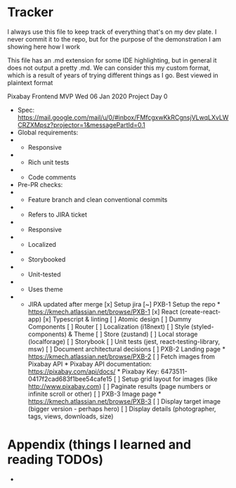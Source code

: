 # Tracker

I always use this file to keep track of everything that's on my dev plate. I never commit it to the repo, but for the purpose of the demonstration I am showing here how I work

This file has an .md extension for some IDE highlighting, but in general it does not output a pretty .md. We can consider this my custom format, which is a result of years of trying different things as I go. Best viewed in plaintext format

Pixabay Frontend MVP
Wed 06 Jan 2020
Project Day 0
* Spec: https://mail.google.com/mail/u/0/#inbox/FMfcgxwKkRCgnsjVLwqLXvLWCRZXMpsz?projector=1&messagePartId=0.1
* Global requirements:
* - Responsive
* - Rich unit tests
* - Code comments
* Pre-PR checks:
* - Feature branch and clean conventional commits
* - Refers to JIRA ticket
* - Responsive
* - Localized
* - Storybooked
* - Unit-tested
* - Uses theme
* - JIRA updated after merge
[x] Setup jira
[~] PXB-1 Setup the repo * https://kmech.atlassian.net/browse/PXB-1
    [x] React (create-react-app)
    [x] Typescript & linting
    [ ] Atomic design
    [ ] Dummy Components
    [ ] Router
    [ ] Localization (i18next)
    [ ] Style (styled-components) & Theme
    [ ] Store (zustand)
    [ ] Local storage (localforage)
    [ ] Storybook
    [ ] Unit tests (jest, react-testing-library, msw)
    [ ] Document architectural decisions
[ ] PXB-2 Landing page * https://kmech.atlassian.net/browse/PXB-2
    [ ] Fetch images from Pixabay API
        * Pixabay API documentation: https://pixabay.com/api/docs/
        * Pixabay Key: 6473511-0417f2cad683f1bee54cafe15
    [ ] Setup grid layout for images (like http://www.pixabay.com)
    [ ] Paginate results (page numbers or infinite scroll or other)
[ ] PXB-3 Image page * https://kmech.atlassian.net/browse/PXB-3
    [ ] Display target image (bigger version - perhaps hero)
    [ ] Display details (photographer, tags, views, downloads, size)

# Appendix (things I learned and reading TODOs)
- 
